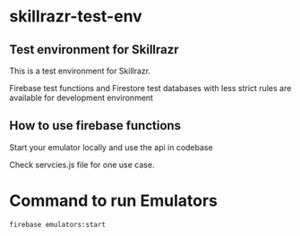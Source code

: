 # skillrazr-test-env

## Test environment for Skillrazr
This is a test environment for Skillrazr.

Firebase test functions and Firestore test databases with less strict rules are available for development environment

## How to use firebase functions 
Start your emulator locally and use the api in codebase 

Check servcies.js file for one use case. 

# Command to run Emulators 
`firebase emulators:start`
